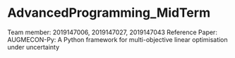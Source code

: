 # AdvancedProgramming_MidTerm
Team member: 2019147006, 2019147027, 2019147043
Reference Paper: AUGMECON-Py: A Python framework for multi-objective linear optimisation under uncertainty
